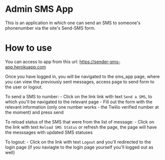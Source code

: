 # Admin SMS App
This is an application in which one can send an SMS to someone's phonenumber via the site's Send-SMS form.

# How to use
You can access to app from this url: https://sender-sms-app.herokuapp.com

Once you have logged in, you will be navigated to the sms_app page, where you can view the previously sent messages, access page to send form to the user or logout.

To send a SMS to number:
    - Click on the link link with text `Send a SMS`, to which you'll be navigated to the relevant page
    - Fill out the form with the relevant information (only one number works - the Twilio verified number at the moment) and press send

To reload status of the SMS that were from the list of message:
    - Click on the link with text `Reload SMS Status` or refresh the page, the page will have the messsages with updated SMS statuses

To logout:
    - Click on the link with text `Logout` and you'll redirected to the login page (if you naviagte to the login page yourself you'll logged out as well) 